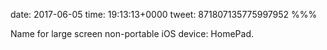 date: 2017-06-05
time: 19:13:13+0000
tweet: 871807135775997952
%%%

Name for large screen non-portable iOS device: HomePad.

